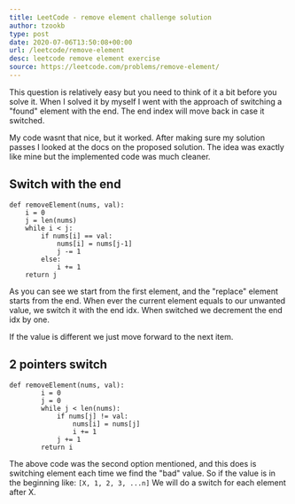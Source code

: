 ```yaml
---
title: LeetCode - remove element challenge solution
author: tzookb
type: post
date: 2020-07-06T13:50:08+00:00
url: /leetcode/remove-element
desc: leetcode remove element exercise
source: https://leetcode.com/problems/remove-element/
---
```


This question is relatively easy but you need to think of it a bit before you solve it. When I solved it by myself I went with the approach of switching a "found" element with the end. The end index will move back in case it switched.

My code wasnt that nice, but it worked.
After making sure my solution passes I looked at the docs on the proposed solution. The idea was exactly like mine but the implemented code was much cleaner.

## Switch with the end

```
def removeElement(nums, val):
    i = 0
    j = len(nums)
    while i < j:
        if nums[i] == val:
            nums[i] = nums[j-1]
            j -= 1
        else:
            i += 1
    return j
```

As you can see we start from the first element, and the "replace" element starts from the end. When ever the current element equals to our unwanted value, we switch it with the end idx. When switched we decrement the end idx by one.

If the value is different we just move forward to the next item.

## 2 pointers switch

```
def removeElement(nums, val):
        i = 0
        j = 0
        while j < len(nums):
            if nums[j] != val:
                nums[i] = nums[j]
                i += 1
            j += 1
        return i
```

The above code was the second option mentioned, and this does is switching element each time we find the "bad" value. So if the value is in the beginning like:
`[X, 1, 2, 3, ...n]`
We will do a switch for each element after X.
